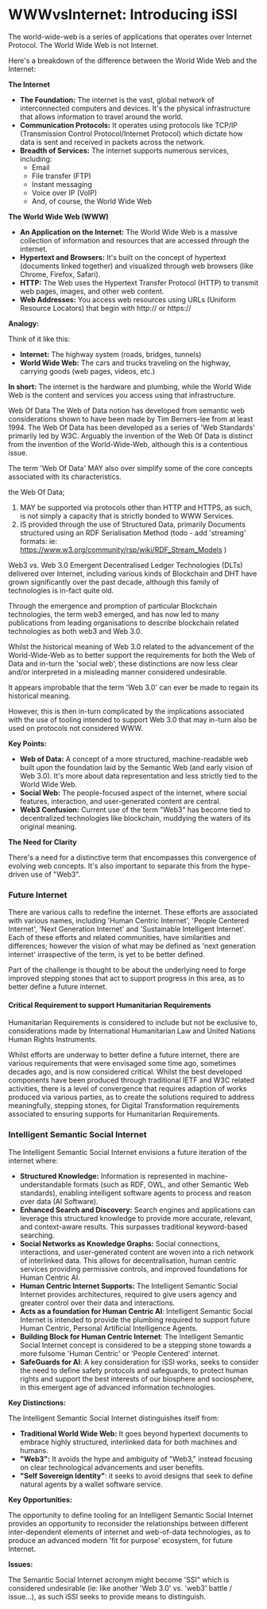 # WWWvsInternet: Introducing iSSI
The world-wide-web is a series of applications that operates over Internet Protocol. The World Wide Web is not Internet.

Here's a breakdown of the difference between the World Wide Web and the Internet:

**The Internet**

-   **The Foundation:** The internet is the vast, global network of interconnected computers and devices. It's the physical infrastructure that allows information to travel around the world.
-   **Communication Protocols:** It operates using protocols like TCP/IP (Transmission Control Protocol/Internet Protocol) which dictate how data is sent and received in packets across the network.
-   **Breadth of Services:** The internet supports numerous services, including:
    -   Email
    -   File transfer (FTP)
    -   Instant messaging
    -   Voice over IP (VoIP)
    -   And, of course, the World Wide Web

**The World Wide Web (WWW)**

-   **An Application on the Internet:** The World Wide Web is a massive collection of information and resources that are accessed _through_ the internet.
-   **Hypertext and Browsers:** It's built on the concept of hypertext (documents linked together) and visualized through web browsers (like Chrome, Firefox, Safari).
-   **HTTP:** The Web uses the Hypertext Transfer Protocol (HTTP) to transmit web pages, images, and other web content.
-   **Web Addresses:** You access web resources using URLs (Uniform Resource Locators) that begin with http:// or https://

**Analogy:**

Think of it like this:

-   **Internet:** The highway system (roads, bridges, tunnels)
-   **World Wide Web:** The cars and trucks traveling on the highway, carrying goods (web pages, videos, etc.)

**In short:** The internet is the hardware and plumbing, while the World Wide Web is the content and services you access using that infrastructure.

Web Of Data
The Web of Data notion has developed from semantic web considerations shown to have been made by Tim Berners-lee from at least 1994.   The Web Of Data has been developed as a series of 'Web Standards' primarily led by W3C.  Arguably the invention of the Web Of Data is distinct from the invention of the World-Wide-Web, although this is a contentious issue.

The term 'Web Of Data' MAY also over simplify some of the core concepts associated with its characteristics.   

the Web Of Data;
1. MAY be supported via protocols other than HTTP and HTTPS, as such, is not simply a capacity that is strictly bonded to WWW Services.
2. IS provided through the use of Structured Data, primarily Documents structured using an RDF Serialisation Method  (todo - add 'streaming' formats: ie: https://www.w3.org/community/rsp/wiki/RDF_Stream_Models )

Web3 vs. Web 3.0
Emergent Decentralised Ledger Technologies (DLTs) delivered over Internet, including various kinds of Blockchain and DHT have grown significantly over the past decade, although this family of technologies is in-fact quite old.  

Through the emergence and promption of particular Blockchain technologies, the term web3 emerged, and has now led to many publications from leading organisations to describe blockchain related technologies as both web3 and Web 3.0. 

Whilst the historical meaning of Web 3.0 related to the advancement of the World-Wide-Web as to better support the requirements for both the Web of Data and in-turn the 'social web', these distinctions are now less clear and/or interpreted in a misleading manner considered undesirable.

It appears improbable that the term 'Web 3.0' can ever be made to regain its historical meaning.

However, this is then in-turn complicated by the implications associated with the use of tooling intended to support Web 3.0 that may in-turn also be used on protocols not considered WWW.

**Key Points:**

-   **Web of Data:** A concept of a more structured, machine-readable web built upon the foundation laid by the Semantic Web (and early vision of Web 3.0). It's more about data representation and less strictly tied to the World Wide Web.
-   **Social Web:** The people-focused aspect of the internet, where social features, interaction, and user-generated content are central.
-   **Web3 Confusion:** Current use of the term "Web3" has become tied to decentralized technologies like blockchain, muddying the waters of its original meaning.

**The Need for Clarity**

There's a need for a distinctive term that encompasses this convergence of evolving web concepts. It's also important to separate this from the hype-driven use of "Web3".

### **Future Internet**

There are various calls to redefine the internet. These efforts are associated with various names, including 'Human Centric Internet', 'People Centered Internet', 'Next Generation Internet' and 'Sustainable Intelligent Internet'.   Each of these efforts and related communities, have similarities and differences; however the vision of what may be defined as 'next generation internet' irraspective of the term, is yet to be better defined.  

Part of the challenge is thought to be about the underlying need to forge improved stepping stones that act to support progress in this area, as to better define a future internet.

#### **Critical Requirement to support Humanitarian Requirements**

Humanitarian Requirements is considered to include but not be exclusive to, considerations made by International Humanitarian Law and United Nations Human Rights Instruments.

Whilst efforts are underway to better define a future internet, there are various requirements that were envisaged some time ago, sometimes decades ago, and is now considered critical.  Whilst the best developed components have been produced through traditional IETF and W3C related activities, there is a level of convergence that requires adaption of works produced via various parties, as to create the solutions required to address meaningfully, stepping stones, for Digital Transformation requirements associated to ensuring supports for Humanitarian Requirements.

### Intelligent Semantic Social Internet

The Intelligent Semantic Social Internet envisions a future iteration of the internet where:

- **Structured Knowledge:** Information is represented in machine-understandable formats (such as RDF, OWL, and other Semantic Web standards), enabling intelligent software agents  to process and reason over data (AI Software).
- **Enhanced Search and Discovery:** Search engines and applications can leverage this structured knowledge to provide more accurate, relevant, and context-aware results. This surpasses traditional keyword-based searching.
- **Social Networks as Knowledge Graphs:** Social connections, interactions, and user-generated content are woven into a rich network of interlinked data. This allows for decentralisation, human centric services providing permissive controls, and improved foundations for Human Centric AI. 
- **Human Centric Internet Supports:** The Intelligent Semantic Social Internet provides architectures, required to give users agency and greater control over their data and interactions.
- **Acts as a foundation for Human Centric AI**: Intelligent Semantic Social Internet is intended to provide the plumbing required to support future Human Centric, Personal Artificial Intelligence Agents.
- **Building Block for Human Centric Internet**: The Intelligent Semantic Social Internet concept is considered to be a stepping stone towards a more fulsome 'Human Centric' or 'People Centered' internet.
- **SafeGuards for AI**: A key consideration for iSSI works, seeks to consider the need to define safety protocols and safeguards, to protect human rights and support the best interests of our biosphere and sociosphere, in this emergent age of advanced information technologies.

**Key Distinctions:**

The Intelligent Semantic Social Internet distinguishes itself from:

-   **Traditional World Wide Web:** It goes beyond hypertext documents to embrace highly structured, interlinked data for both machines and humans.
-   **"Web3":** It avoids the hype and ambiguity of "Web3," instead focusing on clear technological advancements and user benefits.
- **"Self Sovereign Identity"**: it seeks to avoid designs that seek to define natural agents by a wallet software service.

**Key Opportunities:**

The opportunity to define tooling for an Intelligent Semantic Social Internet provides an opportunity to reconsider the relationships between different inter-dependent elements of internet and web-of-data technologies, as to produce an advanced modern 'fit for purpose' ecosystem, for future Internet. 

**Issues:**

The Semantic Social Internet acronym might become 'SSI" which is considered undesirable (ie: like another 'Web 3.0' vs. 'web3' battle / issue...), as such iSSI seeks to provide means to distinguish.